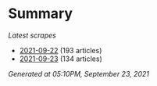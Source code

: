 # Summary
*Latest scrapes*
* [2021-09-22](https://github.com/nuuuwan/news_lk/blob/data/news_lk.2021-09-22.json) (193 articles)
* [2021-09-23](https://github.com/nuuuwan/news_lk/blob/data/news_lk.2021-09-23.json) (134 articles)

*Generated at 05:10PM, September 23, 2021*